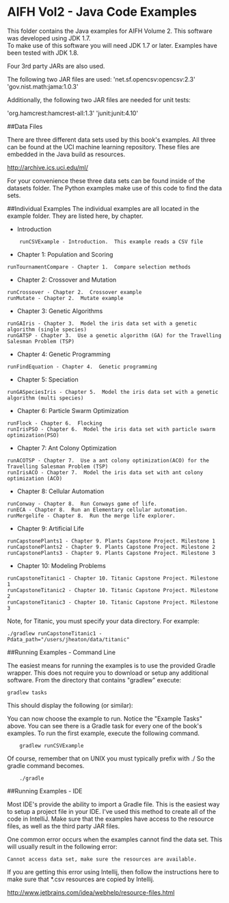 AIFH Vol2  - Java Code Examples
====
This folder contains the Java examples for AIFH Volume 2.  This software was developed using JDK 1.7.  
To make use of this software you will need JDK 1.7 or later.  Examples have been tested with JDK 1.8.

Four 3rd party JARs are also used.

The following two JAR files are used:
'net.sf.opencsv:opencsv:2.3'
'gov.nist.math:jama:1.0.3'

Additionally, the following two JAR files are needed for unit tests:

'org.hamcrest:hamcrest-all:1.3'
'junit:junit:4.10'

##Data Files

There are three different data sets used by this book's examples.  All three can be found
at the UCI machine learning repository. These files are embedded in the Java build as
resources.

http://archive.ics.uci.edu/ml/

For your convenience these three data sets can be found inside of the datasets folder.
The Python examples make use of this code to find the data sets.

##Individual Examples
The individual examples are all located in the example folder.  They are listed here,
by chapter.

* Introduction
```
    runCSVExample - Introduction.  This example reads a CSV file
```

* Chapter 1: Population and Scoring
```
runTournamentCompare - Chapter 1.  Compare selection methods
```

* Chapter 2: Crossover and Mutation 
```
runCrossover - Chapter 2.  Crossover example
runMutate - Chapter 2.  Mutate example
```

* Chapter 3: Genetic Algorithms  
```
runGAIris - Chapter 3.  Model the iris data set with a genetic algorithm (single species)
runGATSP - Chapter 3.  Use a genetic algorithm (GA) for the Travelling Salesman Problem (TSP)
```

* Chapter 4: Genetic Programming 
```
runFindEquation - Chapter 4.  Genetic programming
```

* Chapter 5: Speciation 
```
runGASpeciesIris - Chapter 5.  Model the iris data set with a genetic algorithm (multi species)
```

* Chapter 6: Particle Swarm Optimization 
```
runFlock - Chapter 6.  Flocking
runIrisPSO - Chapter 6.  Model the iris data set with particle swarm optimization(PSO)
```

* Chapter 7: Ant Colony Optimization 
```
runACOTSP - Chapter 7.  Use a ant colony optimization(ACO) for the Travelling Salesman Problem (TSP)
runIrisACO - Chapter 7.  Model the iris data set with ant colony optimization (ACO)
```

* Chapter 8: Cellular Automation
```
runConway - Chapter 8.  Run Conways game of life.
runECA - Chapter 8.  Run an Elementary cellular automation.
runMergelife - Chapter 8.  Run the merge life explorer.
```

* Chapter 9: Artificial Life
```
runCapstonePlants1 - Chapter 9. Plants Capstone Project. Milestone 1
runCapstonePlants2 - Chapter 9. Plants Capstone Project. Milestone 2
runCapstonePlants3 - Chapter 9. Plants Capstone Project. Milestone 3
```

* Chapter 10: Modeling Problems
```
runCapstoneTitanic1 - Chapter 10. Titanic Capstone Project. Milestone 1
runCapstoneTitanic2 - Chapter 10. Titanic Capstone Project. Milestone 2
runCapstoneTitanic3 - Chapter 10. Titanic Capstone Project. Milestone 3
```
Note, for Titanic, you must specify your data directory.  For example:
```
./gradlew runCapstoneTitanic1 -Pdata_path="/users/jheaton/data/titanic"
```

##Running Examples - Command Line

The easiest means for running the examples is to use the provided Gradle wrapper.  This does not require you to download
or setup any additional software.  From the directory that contains "gradlew" execute:
```
gradlew tasks
```
This should display the following (or similar):


You can now choose the example to run.  Notice the "Example Tasks" above.  You can see there is a Gradle task for every
one of the book's examples.  To run the first example, execute the following command.
```
    gradlew runCSVExample
```
Of course, remember that on UNIX you must typically prefix with ./
So the gradle command becomes.
```
    ./gradle
```
##Running Examples - IDE

Most IDE's provide the ability to import a Gradle file.  This is the easiest way to setup a project file in your IDE.
I've used this method to create all of the code in IntelliJ. Make sure that the examples have access to the 
resource files, as well as the third party JAR files.

One common error occurs when the examples cannot find the data set.  This will usually result in the following error: 

```Cannot access data set, make sure the resources are available.```

If you are getting this error using Intellij, then follow the instructions here to make sure that *.csv resources
are copied by Intellij.

http://www.jetbrains.com/idea/webhelp/resource-files.html